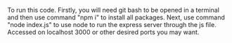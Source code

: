 To run this code. Firstly, you will need git bash to be opened in a terminal and then use command "npm i" to install all packages. Next, use command "node index.js" to use node to run the express server through the js file. Accessed on localhost 3000 or other desired ports you may want.
